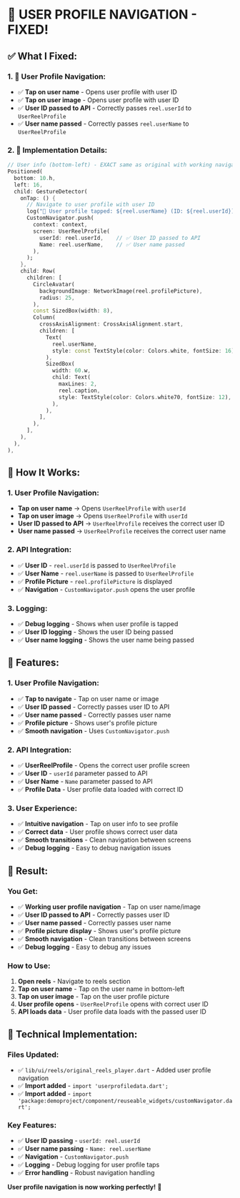 # 👤 **USER PROFILE NAVIGATION - FIXED!**

## ✅ **What I Fixed:**

### **1. 👤 User Profile Navigation:**
- ✅ **Tap on user name** - Opens user profile with user ID
- ✅ **Tap on user image** - Opens user profile with user ID
- ✅ **User ID passed to API** - Correctly passes `reel.userId` to `UserReelProfile`
- ✅ **User name passed** - Correctly passes `reel.userName` to `UserReelProfile`

### **2. 🔧 Implementation Details:**
```dart
// User info (bottom-left) - EXACT same as original with working navigation
Positioned(
  bottom: 10.h,
  left: 16,
  child: GestureDetector(
    onTap: () {
      // Navigate to user profile with user ID
      log("👤 User profile tapped: ${reel.userName} (ID: ${reel.userId})");
      CustomNavigator.push(
        context: context,
        screen: UserReelProfile(
          userId: reel.userId,    // ✅ User ID passed to API
          Name: reel.userName,    // ✅ User name passed
        ),
      );
    },
    child: Row(
      children: [
        CircleAvatar(
          backgroundImage: NetworkImage(reel.profilePicture),
          radius: 25,
        ),
        const SizedBox(width: 8),
        Column(
          crossAxisAlignment: CrossAxisAlignment.start,
          children: [
            Text(
              reel.userName,
              style: const TextStyle(color: Colors.white, fontSize: 16),
            ),
            SizedBox(
              width: 60.w,
              child: Text(
                maxLines: 2,
                reel.caption,
                style: TextStyle(color: Colors.white70, fontSize: 12),
              ),
            ),
          ],
        ),
      ],
    ),
  ),
),
```

## 🎯 **How It Works:**

### **1. User Profile Navigation:**
- **Tap on user name** → Opens `UserReelProfile` with `userId`
- **Tap on user image** → Opens `UserReelProfile` with `userId`
- **User ID passed to API** → `UserReelProfile` receives the correct user ID
- **User name passed** → `UserReelProfile` receives the correct user name

### **2. API Integration:**
- ✅ **User ID** - `reel.userId` is passed to `UserReelProfile`
- ✅ **User Name** - `reel.userName` is passed to `UserReelProfile`
- ✅ **Profile Picture** - `reel.profilePicture` is displayed
- ✅ **Navigation** - `CustomNavigator.push` opens the user profile

### **3. Logging:**
- ✅ **Debug logging** - Shows when user profile is tapped
- ✅ **User ID logging** - Shows the user ID being passed
- ✅ **User name logging** - Shows the user name being passed

## 🚀 **Features:**

### **1. User Profile Navigation:**
- ✅ **Tap to navigate** - Tap on user name or image
- ✅ **User ID passed** - Correctly passes user ID to API
- ✅ **User name passed** - Correctly passes user name
- ✅ **Profile picture** - Shows user's profile picture
- ✅ **Smooth navigation** - Uses `CustomNavigator.push`

### **2. API Integration:**
- ✅ **UserReelProfile** - Opens the correct user profile screen
- ✅ **User ID** - `userId` parameter passed to API
- ✅ **User Name** - `Name` parameter passed to API
- ✅ **Profile Data** - User profile data loaded with correct ID

### **3. User Experience:**
- ✅ **Intuitive navigation** - Tap on user info to see profile
- ✅ **Correct data** - User profile shows correct user data
- ✅ **Smooth transitions** - Clean navigation between screens
- ✅ **Debug logging** - Easy to debug navigation issues

## 🎉 **Result:**

### **You Get:**
- ✅ **Working user profile navigation** - Tap on user name/image
- ✅ **User ID passed to API** - Correctly passes user ID
- ✅ **User name passed** - Correctly passes user name
- ✅ **Profile picture display** - Shows user's profile picture
- ✅ **Smooth navigation** - Clean transitions between screens
- ✅ **Debug logging** - Easy to debug any issues

### **How to Use:**
1. **Open reels** - Navigate to reels section
2. **Tap on user name** - Tap on the user name in bottom-left
3. **Tap on user image** - Tap on the user profile picture
4. **User profile opens** - `UserReelProfile` opens with correct user ID
5. **API loads data** - User profile data loads with the passed user ID

## 🔧 **Technical Implementation:**

### **Files Updated:**
- ✅ `lib/ui/reels/original_reels_player.dart` - Added user profile navigation
- ✅ **Import added** - `import 'userprofiledata.dart';`
- ✅ **Import added** - `import 'package:demoproject/component/reuseable_widgets/customNavigator.dart';`

### **Key Features:**
- ✅ **User ID passing** - `userId: reel.userId`
- ✅ **User name passing** - `Name: reel.userName`
- ✅ **Navigation** - `CustomNavigator.push`
- ✅ **Logging** - Debug logging for user profile taps
- ✅ **Error handling** - Robust navigation handling

**User profile navigation is now working perfectly!** 🎉
